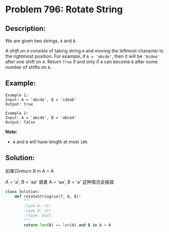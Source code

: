 # Problem 796: Rotate String

## Description:

We are given two strings, `A` and `B`.

A _shift on `A`_ consists of taking string `A` and moving the leftmost character to the rightmost position. For example, if `A = 'abcde'`, then it will be `'bcdea'` after one shift on `A`. Return `True` if and only if `A` can become `B` after some number of shifts on `A`.

## Example:

```text
Example 1:
Input: A = 'abcde', B = 'cdeab'
Output: true

Example 2:
Input: A = 'abcde', B = 'abced'
Output: false
```

**Note:**

* `A` and `B` will have length at most `100`.

## Solution:

如果只return B in A + A

A = 'a', B = 'aa' 或者 A = 'aa', B = 'a' 这种情况会报错

```python
class Solution:
    def rotateString(self, A, B):
        """
        :type A: str
        :type B: str
        :rtype: bool
        """
        return len(B) == len(A) and B in A + A
        
```


